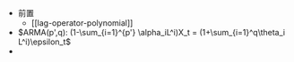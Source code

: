 - 前置
  - [[lag-operator-polynomial]]
- $ARMA(p',q): (1-\sum_{i=1}^{p'} \alpha_iL^i)X_t = (1+\sum_{i=1}^q\theta_i L^i)\epsilon_t$
- 